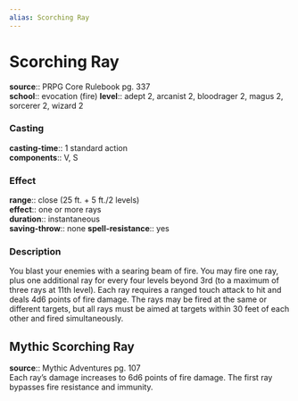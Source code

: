 ```yaml
---
alias: Scorching Ray
---
```


# Scorching Ray 

**source**:: PRPG Core Rulebook pg. 337  
**school**:: evocation (fire)
**level**:: adept 2, arcanist 2, bloodrager 2, magus 2, sorcerer 2, wizard 2

### Casting 

**casting-time**:: 1 standard action  
**components**:: V, S

### Effect 

**range**:: close (25 ft. + 5 ft./2 levels)  
**effect**:: one or more rays  
**duration**:: instantaneous  
**saving-throw**:: none
**spell-resistance**:: yes

### Description 

You blast your enemies with a searing beam of fire. You may fire one ray, plus one additional ray for every four levels beyond 3rd (to a maximum of three rays at 11th level). Each ray requires a ranged touch attack to hit and deals 4d6 points of fire damage. The rays may be fired at the same or different targets, but all rays must be aimed at targets within 30 feet of each other and fired simultaneously.

## Mythic Scorching Ray 

**source**:: Mythic Adventures pg. 107  
Each ray’s damage increases to 6d6 points of fire damage. The first ray bypasses fire resistance and immunity.

